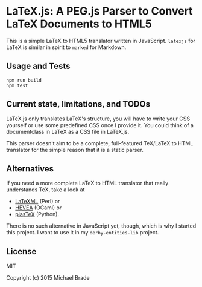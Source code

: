 # LaTeX.js: A PEG.js Parser to Convert LaTeX Documents to HTML5

This is a simple LaTeX to HTML5 translator written in JavaScript. `latexjs` for LaTeX is similar in spirit to `marked`
for Markdown.


## Usage and Tests

```
npm run build
npm test
```


## Current state, limitations, and TODOs

LaTeX.js only translates LaTeX's structure, you will have to write your CSS yourself or use some predefined CSS once I
provide it. You could think of a documentclass in LaTeX as a CSS file in LaTeX.js.

This parser doesn't aim to be a complete, full-featured TeX/LaTeX to HTML translator for the simple reason that it is a
static parser.



## Alternatives

If you need a more complete LaTeX to HTML translator that really understands TeX, take a look at

* [LaTeXML](https://github.com/brucemiller/LaTeXML) (Perl) or
* [HEVEA](http://hevea.inria.fr/) (OCaml) or
* [plasTeX](https://github.com/tiarno/plastex) (Python).

There is no such alternative in JavaScript yet, though, which is why I started this project. I want to use it in my
`derby-entities-lib` project.


## License

MIT

Copyright (c) 2015 Michael Brade
